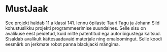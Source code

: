 # MustJaak
See projekt haldab 11.a klassi 141. lennu õpilaste Tauri Tagu ja Johann Sild kohustuslikku projekti programmeerimise suundaines. Selle sisu on avalikuse eest peidetud, kuid mitte patentitud ega autoriõigustega kaitsud. Sisaldab avalikult kättesaadavaid materjale ning omaloomingut. Selle koodi eesmärk on jerkmate robot panna blackjacki mängima.
